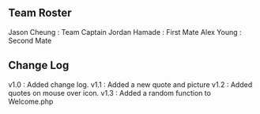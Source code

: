 ## Team Roster
Jason Cheung  : Team Captain
Jordan Hamade : First Mate
Alex Young    : Second Mate

## Change Log
v1.0 : Added change log. 
v1.1 : Added a new quote and picture
v1.2 : Added quotes on mouse over icon. 
v1.3 : Added a random function to Welcome.php
